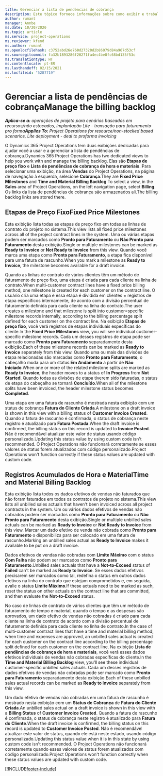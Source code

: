 ```yaml
---
title: Gerenciar a lista de pendências de cobrança
description: Este tópico fornece informações sobre como exibir e trabalhar com a lista de pendências de cobrança no Project Operations.
author: rumant
manager: Annbe
ms.date: 10/20/2020
ms.topic: article
ms.service: project-operations
ms.reviewer: kfend
ms.author: rumant
ms.openlocfilehash: c3752abd26e760d27320d2b86079d84a967d53cf
ms.sourcegitcommit: fa32b1893286f20271fa4ec4be8fc68bd135f53c
ms.translationtype: HT
ms.contentlocale: pt-BR
ms.lasthandoff: 02/15/2021
ms.locfileid: "5287719"
---
```

# <a name="manage-the-billing-backlog"></a><span data-ttu-id="62688-103">Gerenciar a lista de pendências de cobrança</span><span class="sxs-lookup"><span data-stu-id="62688-103">Manage the billing backlog</span></span>

<span data-ttu-id="62688-104">_**Aplica-se a:** operações de projeto para cenários baseados em recursos/não estocados, implantação Lite - transação para faturamento pro forma_</span><span class="sxs-lookup"><span data-stu-id="62688-104">_**Applies To:** Project Operations for resource/non-stocked based scenarios, Lite deployment - deal to proforma invoicing_</span></span>

<span data-ttu-id="62688-105">O Dynamics 365 Project Operations tem duas exibições dedicadas para ajudar você a usar e a gerenciar a lista de pendências de cobrança.</span><span class="sxs-lookup"><span data-stu-id="62688-105">Dynamics 365 Project Operations has two dedicated views to help you work with and manage the billing backlog.</span></span> <span data-ttu-id="62688-106">Elas são **Etapas de preço fixo** e **Lista de pendências de cobrança de hora e materiais**. Para selecionar uma exibição, na área **Vendas** do Project Operations, na página de navegação à esquerda, selecione **Cobrança**.</span><span class="sxs-lookup"><span data-stu-id="62688-106">They are **Fixed Price Milestones** and **Time and Material Billing Backlog** To select a view, in the **Sales** area of Project Operations, on the left navigation page, select **Billing**.</span></span> <span data-ttu-id="62688-107">Os links da lista de pendências de cobrança são armazenados ali.</span><span class="sxs-lookup"><span data-stu-id="62688-107">The billing backlog links are stored there.</span></span>

## <a name="fixed-price-milestones"></a><span data-ttu-id="62688-108">Etapas de Preço Fixo</span><span class="sxs-lookup"><span data-stu-id="62688-108">Fixed Price Milestones</span></span>

<span data-ttu-id="62688-109">Esta exibição lista todas as etapas de preço fixo em todas as linhas de contrato do projeto no sistema.</span><span class="sxs-lookup"><span data-stu-id="62688-109">This view lists all fixed price milestones across all of the project contract lines in the system.</span></span> <span data-ttu-id="62688-110">Uma ou várias etapas podem ser marcados como **Pronto para Faturamento** ou **Não Pronto para Faturamento** desta exibição.</span><span class="sxs-lookup"><span data-stu-id="62688-110">Single or multiple milestones can be marked as **Ready to Invoice** or **Not Ready to Invoice** from this view.</span></span> <span data-ttu-id="62688-111">Quando você marca uma etapa como **Pronto para Faturamento**, a etapa fica disponível para uma fatura de rascunho.</span><span class="sxs-lookup"><span data-stu-id="62688-111">When you mark a milestone as **Ready to Invoice**, the milestone becomes available for a draft invoice.</span></span>

<span data-ttu-id="62688-112">Quando as linhas de contrato de vários clientes têm um método de faturamento de preço fixo, uma etapa é criada para cada cliente na linha de contrato.</span><span class="sxs-lookup"><span data-stu-id="62688-112">When multi-customer contract lines have a fixed price billing method, one milestone is created for each customer on the contract line.</span></span> <span data-ttu-id="62688-113">O usuário cria uma etapa e essa etapa é dividida em clientes = registros de etapa específicos internamente, de acordo com a divisão percentual de faturamento definida para cada cliente na linha do contrato.</span><span class="sxs-lookup"><span data-stu-id="62688-113">The user creates a milestone and that milestone is split into customer=specific milestone records internally, according to the billing percentage split defined for each customer on the contract line.</span></span> <span data-ttu-id="62688-114">Na exibição **Etapas de preço fixo**, você verá registros de etapas individuais específicas do cliente.</span><span class="sxs-lookup"><span data-stu-id="62688-114">In the **Fixed Price Milestones** view, you will see individual customer-specific milestone records.</span></span> <span data-ttu-id="62688-115">Cada um desses registros de etapa pode ser marcado como **Pronto para Faturamento** separadamente desta exibição.</span><span class="sxs-lookup"><span data-stu-id="62688-115">Each of these milestone records can be marked as **Ready to Invoice** separately from this view.</span></span> <span data-ttu-id="62688-116">Quando uma ou mais das divisões de etapa relacionadas são marcadas como **Pronto para Faturamento**, o cabeçalho muda para um status **Em Andamento** a partir de **Não Iniciado**.</span><span class="sxs-lookup"><span data-stu-id="62688-116">When one or more of the related milestone splits are marked as **Ready to Invoice**, the header moves to a status of **In Progress** from **Not Started**.</span></span> <span data-ttu-id="62688-117">Quando todas as divisões de etapa tiverem sido faturadas, o status de etapa do cabeçalho se tornará **Concluído**.</span><span class="sxs-lookup"><span data-stu-id="62688-117">When all of the milestone splits have been invoiced, the header milestone status becomes **Completed**.</span></span>

<span data-ttu-id="62688-118">Uma etapa em uma fatura de rascunho é mostrada nesta exibição com um status de cobrança **Fatura do Cliente Criada**.</span><span class="sxs-lookup"><span data-stu-id="62688-118">A milestone on a draft invoice is shown in this view with a billing status of **Customer Invoice Created**.</span></span> <span data-ttu-id="62688-119">Quando a fatura de rascunho é confirmada, o status de cobrança neste registro é atualizado para **Fatura Postada**.</span><span class="sxs-lookup"><span data-stu-id="62688-119">When the draft invoice is confirmed, the billing status on this record is updated to **Invoice Posted**.</span></span> <span data-ttu-id="62688-120">Não é recomendável atualizar este valor de status usando código personalizado.</span><span class="sxs-lookup"><span data-stu-id="62688-120">Updating this status value by using custom code isn't recommended.</span></span> <span data-ttu-id="62688-121">O Project Operations não funcionará corretamente se esses valores de status forem atualizados com código personalizado.</span><span class="sxs-lookup"><span data-stu-id="62688-121">Project Operations won't function correctly if these status values are updated with custom code.</span></span>

## <a name="time-and-material-billing-backlog"></a><span data-ttu-id="62688-122">Registros Acumulados de Hora e Material</span><span class="sxs-lookup"><span data-stu-id="62688-122">Time and Material Billing Backlog</span></span>

<span data-ttu-id="62688-123">Esta exibição lista todos os dados efetivos de vendas não faturados que não foram faturados em todos os contratos de projeto no sistema.</span><span class="sxs-lookup"><span data-stu-id="62688-123">This view lists all unbilled sales actuals that haven't been invoiced across all project contracts in the system.</span></span> <span data-ttu-id="62688-124">Um ou vários dados efetivos de vendas não cobrados podem ser marcados como **Pronto para Faturamento** ou **Não Pronto para Faturamento** desta exibição.</span><span class="sxs-lookup"><span data-stu-id="62688-124">Single or multiple unbilled sales actuals can be marked as **Ready to Invoice** or **Not Ready to Invoice** from this view.</span></span> <span data-ttu-id="62688-125">Marcar um dado efetivo de venda não cobrada como **Pronto para Faturamento** o disponibiliza para ser colocado em uma fatura de rascunho.</span><span class="sxs-lookup"><span data-stu-id="62688-125">Marking an unbilled sales actual as **Ready to Invoice** makes it available to be put on a draft invoice.</span></span>

<span data-ttu-id="62688-126">Dados efetivos de vendas não cobradas com **Limite Máximo** com o status **Com Falha** não podem ser marcados como **Pronto para Faturamento**.</span><span class="sxs-lookup"><span data-stu-id="62688-126">Unbilled sales actuals that have a **Not-to-Exceed** status of **Failed** can't be marked as **Ready to Invoice**.</span></span> <span data-ttu-id="62688-127">Se esses dados efetivos precisarem ser marcados como tal, redefina o status em outros dados efetivos na linha do contrato que estejam comprometidos e, em seguida, avalie o status **Limite Máximo**.</span><span class="sxs-lookup"><span data-stu-id="62688-127">If these actuals need to be marked as such, reset the status on other actuals on the contract line that are committed, and then evaluate the **Not-to-Exceed** status.</span></span>

<span data-ttu-id="62688-128">No caso de linhas de contrato de vários clientes que têm um método de faturamento de tempo e material, quando o tempo e as despesas são aprovados, um dado efetivo de vendas não cobradas é criado para cada cliente na linha de contrato de acordo com a divisão percentual de faturamento definida para cada cliente no linha de contrato.</span><span class="sxs-lookup"><span data-stu-id="62688-128">In the case of multi-customer contract lines that have a time and material billing method, when time and expenses are approved, an unbilled sales actual is created for each customer on the contract line according to the billing percentage split defined for each customer on the contract line.</span></span> <span data-ttu-id="62688-129">Na exibição **Lista de pendências de cobrança de hora e materiais**, você verá esses dados efetivos individuais de vendas não cobradas específicas do cliente.</span><span class="sxs-lookup"><span data-stu-id="62688-129">In the **Time and Material Billing Backlog** view, you'll see these individual customer-specific unbilled sales actuals.</span></span> <span data-ttu-id="62688-130">Cada um desses registros de dados efetivos de vendas não cobradas pode ser marcado como **Pronto para Faturamento** separadamente desta exibição.</span><span class="sxs-lookup"><span data-stu-id="62688-130">Each of these unbilled sales actual records can be marked as **Ready to Invoice** separately from this view.</span></span>

<span data-ttu-id="62688-131">Um dado efetivo de vendas não cobradas em uma fatura de rascunho é mostrado nesta exibição com um **Status de Cobrança** de **Fatura do Cliente Criada**.</span><span class="sxs-lookup"><span data-stu-id="62688-131">An unbilled sales actual on a draft invoice is shown in this view with a **Billing Status** of **Customer Invoice Created**.</span></span> <span data-ttu-id="62688-132">Quando a fatura de rascunho é confirmada, o status de cobrança neste registro é atualizado para **Fatura do Cliente**.</span><span class="sxs-lookup"><span data-stu-id="62688-132">When the draft invoice is confirmed, the billing status on this record is updated to **Customer Invoice Posted**.</span></span> <span data-ttu-id="62688-133">Não é recomendável atualizar este valor de status, quando ele está neste estado, usando código personalizado.</span><span class="sxs-lookup"><span data-stu-id="62688-133">Updating this status value when it is in this state by using custom code isn't recommended.</span></span> <span data-ttu-id="62688-134">O Project Operations não funcionará corretamente quando esses valores de status forem atualizados com código personalizado.</span><span class="sxs-lookup"><span data-stu-id="62688-134">Project Operations won't function correctly when these status values are updated with custom code.</span></span>


[!INCLUDE[footer-include](../includes/footer-banner.md)]